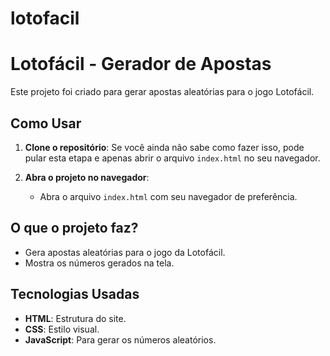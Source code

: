 # lotofacil
# Lotofácil - Gerador de Apostas

Este projeto foi criado para gerar apostas aleatórias para o jogo Lotofácil.

## Como Usar

1. **Clone o repositório**:
   Se você ainda não sabe como fazer isso, pode pular esta etapa e apenas abrir o arquivo `index.html` no seu navegador.

2. **Abra o projeto no navegador**:
   - Abra o arquivo `index.html` com seu navegador de preferência.

## O que o projeto faz?

- Gera apostas aleatórias para o jogo da Lotofácil.
- Mostra os números gerados na tela.

## Tecnologias Usadas

- **HTML**: Estrutura do site.
- **CSS**: Estilo visual.
- **JavaScript**: Para gerar os números aleatórios.

